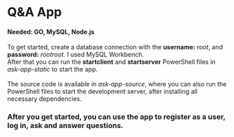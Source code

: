 <h1>Q&A App</h1>
<h4>Needed: GO, MySQL, Node.js</h4>
To get started, create a database connection with the <b>username:</b> <i>root</i>, and <b>password:</b> <i>rootroot</i>. I used MySQL Workbench. <br>
After that you can run the <b>startclient</b> and <b>startserver</b> PowerShell files in <i>ask-app-static</i> to start the app.<br><br>
The source code is available in <i>ask-app-source</i>, where you can also run the PowerShell files to start the development server, after installing all necessary dependencies.
<br>
<h3>After you get started, you can use the app to register as a user, log in, ask and answer questions.</h3>
